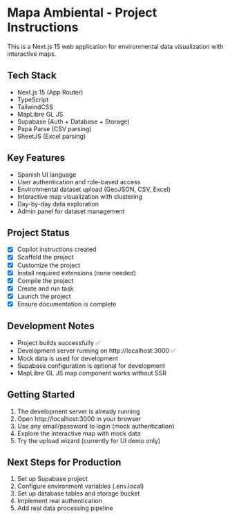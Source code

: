 # Mapa Ambiental - Project Instructions

This is a Next.js 15 web application for environmental data visualization with interactive maps.

## Tech Stack
- Next.js 15 (App Router)
- TypeScript
- TailwindCSS
- MapLibre GL JS
- Supabase (Auth + Database + Storage)
- Papa Parse (CSV parsing)
- SheetJS (Excel parsing)

## Key Features
- Spanish UI language
- User authentication and role-based access
- Environmental dataset upload (GeoJSON, CSV, Excel)
- Interactive map visualization with clustering
- Day-by-day data exploration
- Admin panel for dataset management

## Project Status
- [x] Copilot instructions created
- [x] Scaffold the project
- [x] Customize the project
- [x] Install required extensions (none needed)
- [x] Compile the project
- [x] Create and run task
- [x] Launch the project
- [x] Ensure documentation is complete

## Development Notes
- Project builds successfully ✅
- Development server running on http://localhost:3000 ✅
- Mock data is used for development
- Supabase configuration is optional for development
- MapLibre GL JS map component works without SSR

## Getting Started
1. The development server is already running
2. Open http://localhost:3000 in your browser
3. Use any email/password to login (mock authentication)
4. Explore the interactive map with mock data
5. Try the upload wizard (currently for UI demo only)

## Next Steps for Production
1. Set up Supabase project
2. Configure environment variables (.env.local)
3. Set up database tables and storage bucket
4. Implement real authentication
5. Add real data processing pipeline
